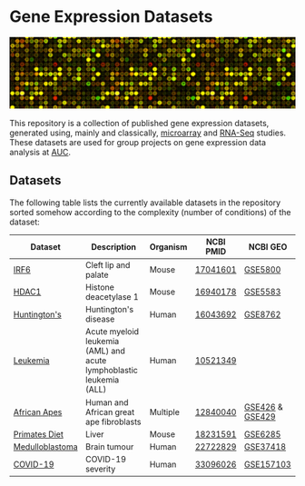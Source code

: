 # Gene Expression Datasets

![DNA](images/microarray.png)

This repository is a collection of published gene expression datasets, generated using, mainly and classically, [microarray](https://en.wikipedia.org/wiki/DNA_microarray) and [RNA-Seq](https://en.wikipedia.org/wiki/RNA-Seq) studies. These datasets are used for group projects on gene expression data analysis at [AUC](https://www.aucegypt.edu/home).

## Datasets
The following table lists the currently available datasets in the repository sorted somehow according to the complexity (number of conditions) of the dataset:

| Dataset | Description | Organism | NCBI PMID | NCBI GEO |
| --- | --- | --- | --- | --- |
| [IRF6](https://github.com/ahmedmoustafa/gene-expression-datasets/tree/main/datasets/irf6) | Cleft lip and palate | Mouse | [17041601](https://pubmed.ncbi.nlm.nih.gov/17041601/) | [GSE5800](https://www.ncbi.nlm.nih.gov/geo/query/acc.cgi?acc=GSE5800) |
| [HDAC1](https://github.com/ahmedmoustafa/gene-expression-datasets/tree/main/datasets/hdac1) | Histone deacetylase 1 | Mouse | [16940178](https://pubmed.ncbi.nlm.nih.gov/16940178/) | [GSE5583](https://www.ncbi.nlm.nih.gov/geo/query/acc.cgi?acc=GSE5583) |
| [Huntington's](https://github.com/ahmedmoustafa/gene-expression-datasets/tree/main/datasets/huntingtons) | Huntington's disease | Human | [16043692](https://pubmed.ncbi.nlm.nih.gov/16043692/) | [GSE8762](https://www.ncbi.nlm.nih.gov/geo/query/acc.cgi?acc=GSE8762) |
| [Leukemia](https://github.com/ahmedmoustafa/gene-expression-datasets/tree/main/datasets/leukemia) | Acute myeloid leukemia (AML) and acute lymphoblastic leukemia (ALL) | Human | [10521349](https://pubmed.ncbi.nlm.nih.gov/10521349/) | |
| [African Apes](https://github.com/ahmedmoustafa/gene-expression-datasets/tree/main/datasets/african_apes) | Human and African great ape fibroblasts | Multiple | [12840040](https://pubmed.ncbi.nlm.nih.gov/12840040/) | [GSE426](https://www.ncbi.nlm.nih.gov/geo/query/acc.cgi?acc=GSE426) & [GSE429](https://www.ncbi.nlm.nih.gov/geo/query/acc.cgi?acc=GSE429) | 
| [Primates Diet](https://github.com/ahmedmoustafa/gene-expression-datasets/tree/main/datasets/primates_diet) | Liver | Mouse | [18231591](https://pubmed.ncbi.nlm.nih.gov/18231591/) | [GSE6285](https://www.ncbi.nlm.nih.gov/geo/query/acc.cgi?acc=GSE6285) |
| [Medulloblastoma](https://github.com/ahmedmoustafa/gene-expression-datasets/tree/main/datasets/medulloblastoma) | Brain tumour | Human | [22722829](https://pubmed.ncbi.nlm.nih.gov/22722829/) | [GSE37418](https://www.ncbi.nlm.nih.gov/geo/query/acc.cgi?acc=GSE37418) |
| [COVID-19](https://github.com/ahmedmoustafa/gene-expression-datasets/tree/main/datasets/covid19) | COVID-19 severity | Human | [33096026](https://pubmed.ncbi.nlm.nih.gov/33096026/) | [GSE157103](https://www.ncbi.nlm.nih.gov/geo/query/acc.cgi?acc=GSE157103) |
